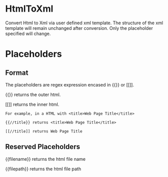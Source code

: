 HtmlToXml
=========

Convert Html to Xml via user defined xml template.  The structure of the xml template will remain unchanged after conversion.  Only the placeholder specified will change.

Placeholders
============

Format
------

The placeholders are regex expression encased in {{}} or [[]].

{{}} returns the outer html.

[[]] returns the inner html.

```
For example, in a HTML with <title>Web Page Title</title>

{{//title}} returns <title>Web Page Title</title> 

[[//title]] returns Web Page Title
```

Reserved Placeholders
---------------------
{{filename}} returns the html file name

{{filepath}} returns the html file path
